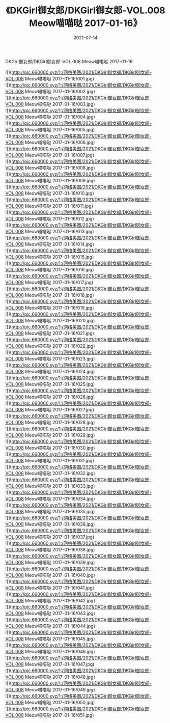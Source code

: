 ﻿---
layout: post
title:  《DKGirl御女郎/DKGirl御女郎-VOL.008 Meow喵喵哒 2017-01-16》
date:   2021-07-14
img: http://pic.660000.xyz/1:/网络美图/2021/DKGirl御女郎/DKGirl御女郎-VOL.008 Meow喵喵哒 2017-01-16/000.jpg
categories: [美女, 清纯, 唯美]
---

DKGirl御女郎/DKGirl御女郎-VOL.008 Meow喵喵哒 2017-01-16

 ![](http://pic.660000.xyz/1:/网络美图/2021/DKGirl御女郎/DKGirl御女郎-VOL.008 Meow喵喵哒 2017-01-16/001.jpg) <br>![](http://pic.660000.xyz/1:/网络美图/2021/DKGirl御女郎/DKGirl御女郎-VOL.008 Meow喵喵哒 2017-01-16/002.jpg) <br>![](http://pic.660000.xyz/1:/网络美图/2021/DKGirl御女郎/DKGirl御女郎-VOL.008 Meow喵喵哒 2017-01-16/003.jpg) <br>![](http://pic.660000.xyz/1:/网络美图/2021/DKGirl御女郎/DKGirl御女郎-VOL.008 Meow喵喵哒 2017-01-16/004.jpg) <br>![](http://pic.660000.xyz/1:/网络美图/2021/DKGirl御女郎/DKGirl御女郎-VOL.008 Meow喵喵哒 2017-01-16/005.jpg) <br>![](http://pic.660000.xyz/1:/网络美图/2021/DKGirl御女郎/DKGirl御女郎-VOL.008 Meow喵喵哒 2017-01-16/006.jpg) <br>![](http://pic.660000.xyz/1:/网络美图/2021/DKGirl御女郎/DKGirl御女郎-VOL.008 Meow喵喵哒 2017-01-16/007.jpg) <br>![](http://pic.660000.xyz/1:/网络美图/2021/DKGirl御女郎/DKGirl御女郎-VOL.008 Meow喵喵哒 2017-01-16/008.jpg) <br>![](http://pic.660000.xyz/1:/网络美图/2021/DKGirl御女郎/DKGirl御女郎-VOL.008 Meow喵喵哒 2017-01-16/009.jpg) <br>![](http://pic.660000.xyz/1:/网络美图/2021/DKGirl御女郎/DKGirl御女郎-VOL.008 Meow喵喵哒 2017-01-16/010.jpg) <br>![](http://pic.660000.xyz/1:/网络美图/2021/DKGirl御女郎/DKGirl御女郎-VOL.008 Meow喵喵哒 2017-01-16/011.jpg) <br>![](http://pic.660000.xyz/1:/网络美图/2021/DKGirl御女郎/DKGirl御女郎-VOL.008 Meow喵喵哒 2017-01-16/012.jpg) <br>![](http://pic.660000.xyz/1:/网络美图/2021/DKGirl御女郎/DKGirl御女郎-VOL.008 Meow喵喵哒 2017-01-16/013.jpg) <br>![](http://pic.660000.xyz/1:/网络美图/2021/DKGirl御女郎/DKGirl御女郎-VOL.008 Meow喵喵哒 2017-01-16/014.jpg) <br>![](http://pic.660000.xyz/1:/网络美图/2021/DKGirl御女郎/DKGirl御女郎-VOL.008 Meow喵喵哒 2017-01-16/015.jpg) <br>![](http://pic.660000.xyz/1:/网络美图/2021/DKGirl御女郎/DKGirl御女郎-VOL.008 Meow喵喵哒 2017-01-16/016.jpg) <br>![](http://pic.660000.xyz/1:/网络美图/2021/DKGirl御女郎/DKGirl御女郎-VOL.008 Meow喵喵哒 2017-01-16/017.jpg) <br>![](http://pic.660000.xyz/1:/网络美图/2021/DKGirl御女郎/DKGirl御女郎-VOL.008 Meow喵喵哒 2017-01-16/018.jpg) <br>![](http://pic.660000.xyz/1:/网络美图/2021/DKGirl御女郎/DKGirl御女郎-VOL.008 Meow喵喵哒 2017-01-16/019.jpg) <br>![](http://pic.660000.xyz/1:/网络美图/2021/DKGirl御女郎/DKGirl御女郎-VOL.008 Meow喵喵哒 2017-01-16/020.jpg) <br>![](http://pic.660000.xyz/1:/网络美图/2021/DKGirl御女郎/DKGirl御女郎-VOL.008 Meow喵喵哒 2017-01-16/021.jpg) <br>![](http://pic.660000.xyz/1:/网络美图/2021/DKGirl御女郎/DKGirl御女郎-VOL.008 Meow喵喵哒 2017-01-16/022.jpg) <br>![](http://pic.660000.xyz/1:/网络美图/2021/DKGirl御女郎/DKGirl御女郎-VOL.008 Meow喵喵哒 2017-01-16/023.jpg) <br>![](http://pic.660000.xyz/1:/网络美图/2021/DKGirl御女郎/DKGirl御女郎-VOL.008 Meow喵喵哒 2017-01-16/024.jpg) <br>![](http://pic.660000.xyz/1:/网络美图/2021/DKGirl御女郎/DKGirl御女郎-VOL.008 Meow喵喵哒 2017-01-16/025.jpg) <br>![](http://pic.660000.xyz/1:/网络美图/2021/DKGirl御女郎/DKGirl御女郎-VOL.008 Meow喵喵哒 2017-01-16/026.jpg) <br>![](http://pic.660000.xyz/1:/网络美图/2021/DKGirl御女郎/DKGirl御女郎-VOL.008 Meow喵喵哒 2017-01-16/027.jpg) <br>![](http://pic.660000.xyz/1:/网络美图/2021/DKGirl御女郎/DKGirl御女郎-VOL.008 Meow喵喵哒 2017-01-16/028.jpg) <br>![](http://pic.660000.xyz/1:/网络美图/2021/DKGirl御女郎/DKGirl御女郎-VOL.008 Meow喵喵哒 2017-01-16/029.jpg) <br>![](http://pic.660000.xyz/1:/网络美图/2021/DKGirl御女郎/DKGirl御女郎-VOL.008 Meow喵喵哒 2017-01-16/030.jpg) <br>![](http://pic.660000.xyz/1:/网络美图/2021/DKGirl御女郎/DKGirl御女郎-VOL.008 Meow喵喵哒 2017-01-16/031.jpg) <br>![](http://pic.660000.xyz/1:/网络美图/2021/DKGirl御女郎/DKGirl御女郎-VOL.008 Meow喵喵哒 2017-01-16/032.jpg) <br>![](http://pic.660000.xyz/1:/网络美图/2021/DKGirl御女郎/DKGirl御女郎-VOL.008 Meow喵喵哒 2017-01-16/033.jpg) <br>![](http://pic.660000.xyz/1:/网络美图/2021/DKGirl御女郎/DKGirl御女郎-VOL.008 Meow喵喵哒 2017-01-16/034.jpg) <br>![](http://pic.660000.xyz/1:/网络美图/2021/DKGirl御女郎/DKGirl御女郎-VOL.008 Meow喵喵哒 2017-01-16/035.jpg) <br>![](http://pic.660000.xyz/1:/网络美图/2021/DKGirl御女郎/DKGirl御女郎-VOL.008 Meow喵喵哒 2017-01-16/036.jpg) <br>![](http://pic.660000.xyz/1:/网络美图/2021/DKGirl御女郎/DKGirl御女郎-VOL.008 Meow喵喵哒 2017-01-16/037.jpg) <br>![](http://pic.660000.xyz/1:/网络美图/2021/DKGirl御女郎/DKGirl御女郎-VOL.008 Meow喵喵哒 2017-01-16/038.jpg) <br>![](http://pic.660000.xyz/1:/网络美图/2021/DKGirl御女郎/DKGirl御女郎-VOL.008 Meow喵喵哒 2017-01-16/039.jpg) <br>![](http://pic.660000.xyz/1:/网络美图/2021/DKGirl御女郎/DKGirl御女郎-VOL.008 Meow喵喵哒 2017-01-16/040.jpg) <br>![](http://pic.660000.xyz/1:/网络美图/2021/DKGirl御女郎/DKGirl御女郎-VOL.008 Meow喵喵哒 2017-01-16/041.jpg) <br>![](http://pic.660000.xyz/1:/网络美图/2021/DKGirl御女郎/DKGirl御女郎-VOL.008 Meow喵喵哒 2017-01-16/042.jpg) <br>![](http://pic.660000.xyz/1:/网络美图/2021/DKGirl御女郎/DKGirl御女郎-VOL.008 Meow喵喵哒 2017-01-16/043.jpg) <br>![](http://pic.660000.xyz/1:/网络美图/2021/DKGirl御女郎/DKGirl御女郎-VOL.008 Meow喵喵哒 2017-01-16/044.jpg) <br>![](http://pic.660000.xyz/1:/网络美图/2021/DKGirl御女郎/DKGirl御女郎-VOL.008 Meow喵喵哒 2017-01-16/045.jpg) <br>![](http://pic.660000.xyz/1:/网络美图/2021/DKGirl御女郎/DKGirl御女郎-VOL.008 Meow喵喵哒 2017-01-16/046.jpg) <br>![](http://pic.660000.xyz/1:/网络美图/2021/DKGirl御女郎/DKGirl御女郎-VOL.008 Meow喵喵哒 2017-01-16/047.jpg) <br>![](http://pic.660000.xyz/1:/网络美图/2021/DKGirl御女郎/DKGirl御女郎-VOL.008 Meow喵喵哒 2017-01-16/048.jpg) <br>![](http://pic.660000.xyz/1:/网络美图/2021/DKGirl御女郎/DKGirl御女郎-VOL.008 Meow喵喵哒 2017-01-16/049.jpg) <br>![](http://pic.660000.xyz/1:/网络美图/2021/DKGirl御女郎/DKGirl御女郎-VOL.008 Meow喵喵哒 2017-01-16/050.jpg) <br>![](http://pic.660000.xyz/1:/网络美图/2021/DKGirl御女郎/DKGirl御女郎-VOL.008 Meow喵喵哒 2017-01-16/051.jpg) <br>